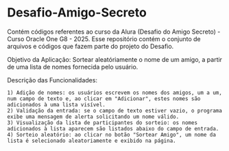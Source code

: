 # Desafio-Amigo-Secreto
Contém códigos referentes ao curso da Alura (Desafio do Amigo Secreto) - Curso Oracle One G8 - 2025.
Esse repositório contém o conjunto de arquivos e códigos que fazem parte do projeto do Desafio.

Objetivo da Aplicação:
    Sortear aleatóriamente o nome de um amigo, a partir de uma lista de nomes fornecida pelo usuário.

Descrição das Funcionalidades:

    1) Adição de nomes: os usuários escrevem os nomes dos amigos, um a um, num campo de texto e, ao clicar em "Adicionar", estes nomes são adicionados à uma lista visível.
    2) Validação da entrada: se o campo de texto estiver vazio, o programa exibe uma mensagem de alerta solicitando um nome válido.
    3) Visualização da lista de participantes do sorteio: os nomes adicionados à lista aparecem são listados abaixo do campo de entrada.
    4) Sorteio aleatório: ao clicar no botão "Sortear Amigo", um nome da lista é selecionado aleatoriamente e exibido na página.
         